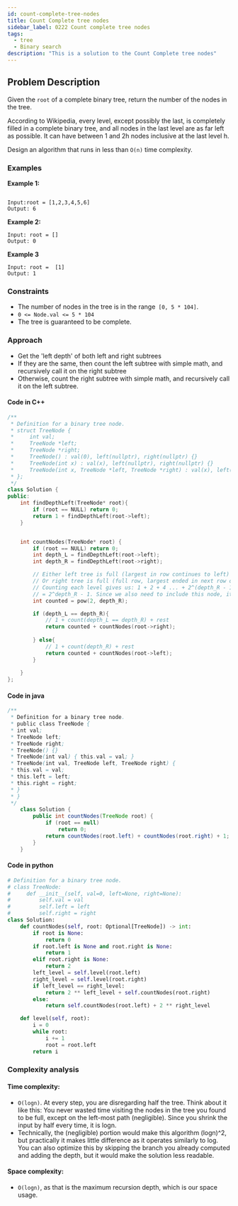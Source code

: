 ```yaml
---
id: count-complete-tree-nodes
title: Count Complete tree nodes
sidebar_label: 0222 Count complete tree nodes
tags:
  - tree
  - Binary search
description: "This is a solution to the Count Complete tree nodes"
---
```


## Problem Description

Given the `root` of a complete binary tree, return the number of the nodes in the tree.

According to Wikipedia, every level, except possibly the last, is completely filled in a complete binary tree, and all nodes in the last level are as far left as possible. It can have between 1 and 2h nodes inclusive at the last level h.

Design an algorithm that runs in less than `O(n)` time complexity.


### Examples
**Example 1:**

```

Input:root = [1,2,3,4,5,6]
Output: 6
```

**Example 2:**

```
Input: root = []
Output: 0
```

**Example 3**
```
Input: root =  [1]
Output: 1
```

### Constraints

- The number of nodes in the tree is in the range` [0, 5 * 104]`.
- `0 <= Node.val <= 5 * 104`
- The tree is guaranteed to be complete.

### Approach 

- Get the 'left depth' of both left and right subtrees
- If they are the same, then count the left subtree with simple math, and recursively call it on the right subtree
- Otherwise, count the right subtree with simple math, and recursively call it on the left subtree.


#### Code in C++

```cpp
/**
 * Definition for a binary tree node.
 * struct TreeNode {
 *     int val;
 *     TreeNode *left;
 *     TreeNode *right;
 *     TreeNode() : val(0), left(nullptr), right(nullptr) {}
 *     TreeNode(int x) : val(x), left(nullptr), right(nullptr) {}
 *     TreeNode(int x, TreeNode *left, TreeNode *right) : val(x), left(left), right(right) {}
 * };
 */
class Solution {
public:
    int findDepthLeft(TreeNode* root){
        if (root == NULL) return 0;
        return 1 + findDepthLeft(root->left);
    }


    int countNodes(TreeNode* root) {
        if (root == NULL) return 0;
        int depth_L = findDepthLeft(root->left);
        int depth_R = findDepthLeft(root->right);

        // Either left tree is full (largest in row continues to left)
        // Or right tree is full (full row, largest ended in next row on left)
        // Counting each level gives us: 1 + 2 + 4 ... + 2^(depth_R - 1)
        // = 2^depth_R - 1. Since we also need to include this node, it is 2^depth_R
        int counted = pow(2, depth_R);

        if (depth_L == depth_R){
            // 1 + count(depth_L == depth_R) + rest
            return counted + countNodes(root->right);
    
        } else{
            // 1 + count(depth_R) + rest
            return counted + countNodes(root->left);
        }
        
    }
};
```
#### Code in java
```java
/**
 * Definition for a binary tree node.
 * public class TreeNode {
 * int val;
 * TreeNode left;
 * TreeNode right;
 * TreeNode() {}
 * TreeNode(int val) { this.val = val; }
 * TreeNode(int val, TreeNode left, TreeNode right) {
 * this.val = val;
 * this.left = left;
 * this.right = right;
 * }
 * }
 */
    class Solution {
        public int countNodes(TreeNode root) {
            if (root == null)
                return 0;
            return countNodes(root.left) + countNodes(root.right) + 1;
        }
    }

```

#### Code in python
```python
# Definition for a binary tree node.
# class TreeNode:
#     def __init__(self, val=0, left=None, right=None):
#         self.val = val
#         self.left = left
#         self.right = right
class Solution:
    def countNodes(self, root: Optional[TreeNode]) -> int:
        if root is None:
            return 0
        if root.left is None and root.right is None:
            return 1
        elif root.right is None:
            return 2
        left_level = self.level(root.left)
        right_level = self.level(root.right)
        if left_level == right_level:
            return 2 ** left_level + self.countNodes(root.right)
        else:
            return self.countNodes(root.left) + 2 ** right_level

    def level(self, root):
        i = 0
        while root:
            i += 1
            root = root.left
        return i
```



### Complexity analysis
#### Time complexity:
- `O(logn)`. At every step, you are disregarding half the tree. Think about it like this: You never wasted time visiting the nodes in the tree you found to be full, except on the left-most path (negligible). Since you shrink the input by half every time, it is logn.
- Technically, the (negligible) portion would make this algorithm (logn)^2, but practically it makes little difference as it operates similarly to log. You can also optimize this by skipping the branch you already computed and adding the depth, but it would make the solution less readable.

#### Space complexity:
- `O(logn)`, as that is the maximum recursion depth, which is our space usage.
